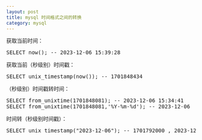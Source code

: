 ```yaml
---
layout: post
title: mysql 时间格式之间的转换
category: mysql 
---
```


获取当前时间：
<pre>
SELECT now(); -- 2023-12-06 15:39:28
</pre>
获取当前（秒级别）时间戳：
<pre>
SELECT unix_timestamp(now()); -- 1701848434
<pre>
（秒级别）时间戳转时间：
<pre>
SELECT from_unixtime(1701848081); -- 2023-12-06 15:34:41
SELECT from_unixtime(1701848081,'%Y-%m-%d'); -- 2023-12-06
<pre>
时间转（秒级别时间戳）：
<pre>
SELECT unix_timestamp("2023-12-06"); -- 1701792000 , 2023-12-06 00:00:00
</pre>
